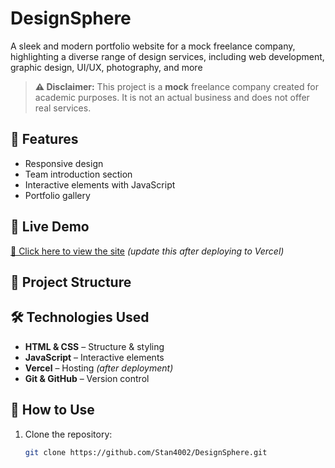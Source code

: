 # DesignSphere
A sleek and modern portfolio website for a mock freelance company, highlighting a diverse range of design services, including web development, graphic design, UI/UX, photography, and more

> **⚠ Disclaimer:** This project is a **mock** freelance company created for academic purposes. It is not an actual business and does not offer real services.

## 🌟 Features  
- Responsive design  
- Team introduction section  
- Interactive elements with JavaScript  
- Portfolio gallery  

## 🚀 Live Demo  
[🔗 Click here to view the site](https://your-vercel-url.vercel.app) *(update this after deploying to Vercel)*  

## 📂 Project Structure  

## 🛠 Technologies Used  
- **HTML & CSS** – Structure & styling  
- **JavaScript** – Interactive elements  
- **Vercel** – Hosting *(after deployment)*  
- **Git & GitHub** – Version control  

## 📜 How to Use  
1. Clone the repository:  
   ```bash
   git clone https://github.com/Stan4002/DesignSphere.git


